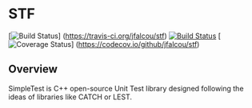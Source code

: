 # STF

[![Build Status](https://travis-ci.org/jfalcou/stf.png?branch=master)] (https://travis-ci.org/jfalcou/stf)
[![Build Status](https://ci.appveyor.com/api/projects/status/github/jfalcou/stf)](https://ci.appveyor.com/project/jfalcou/stf)
[![Coverage Status](https://codecov.io/github/jfalcou/stf/coverage.svg?branch=master)] (https://codecov.io/github/jfalcou/stf)

## Overview

SimpleTest is C++ open-source Unit Test library designed following the ideas of libraries like CATCH or LEST.
